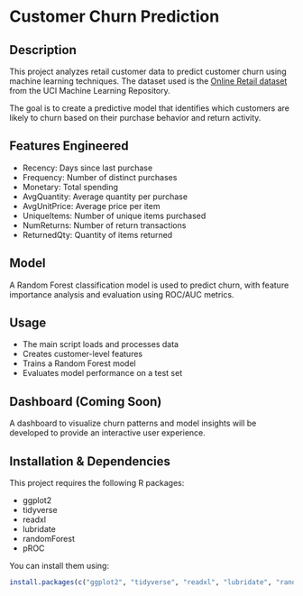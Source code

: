 # Customer Churn Prediction

## Description
This project analyzes retail customer data to predict customer churn using machine learning techniques. The dataset used is the [Online Retail dataset](https://archive.ics.uci.edu/dataset/352/online+retail) from the UCI Machine Learning Repository.

The goal is to create a predictive model that identifies which customers are likely to churn based on their purchase behavior and return activity.

## Features Engineered
- Recency: Days since last purchase
- Frequency: Number of distinct purchases
- Monetary: Total spending
- AvgQuantity: Average quantity per purchase
- AvgUnitPrice: Average price per item
- UniqueItems: Number of unique items purchased
- NumReturns: Number of return transactions
- ReturnedQty: Quantity of items returned

## Model
A Random Forest classification model is used to predict churn, with feature importance analysis and evaluation using ROC/AUC metrics.

## Usage
- The main script loads and processes data
- Creates customer-level features
- Trains a Random Forest model
- Evaluates model performance on a test set

## Dashboard (Coming Soon)
A dashboard to visualize churn patterns and model insights will be developed to provide an interactive user experience.

## Installation & Dependencies
This project requires the following R packages:

- ggplot2
- tidyverse
- readxl
- lubridate
- randomForest
- pROC

You can install them using:

```r
install.packages(c("ggplot2", "tidyverse", "readxl", "lubridate", "randomForest", "pROC"))
